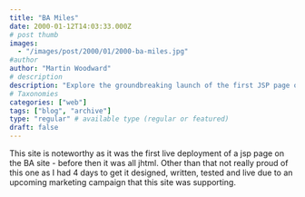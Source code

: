 ```yaml
---
title: "BA Miles"
date: 2000-01-12T14:03:33.000Z
# post thumb
images:
  - "/images/post/2000/01/2000-ba-miles.jpg"
#author
author: "Martin Woodward"
# description
description: "Explore the groundbreaking launch of the first JSP page on the BA site, accomplished in just four days for a marketing campaign."
# Taxonomies
categories: ["web"]
tags: ["blog", "archive"]
type: "regular" # available type (regular or featured)
draft: false
---
```

This site is noteworthy as it was the first live deployment of a jsp page on the BA site - before then it was all jhtml. Other than that not really proud of this one as I had 4 days to get it designed, written, tested and live due to an upcoming marketing campaign that this site was supporting.